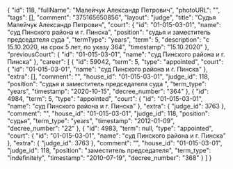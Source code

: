{
    "id": 118,
    "fullName": "Малейчук Александр Петрович",
    "photoURL": "",
    "tags": [],
    "comment": "375165650856",
    "layout": "judge",
    "title": "Судья Малейчук Александр Петрович",
    "court": {
        "id": "01-015-03-01",
        "name": "суд Пинского района и г. Пинска",
        "position": "судья и заместитель председателя суда ",
        "termType": "years",
        "term": 5,
        "description": "c 15.10.2020, на срок 5 лет, по указу 364",
        "timestamp": "15.10.2020"
    },
    "previousCourt": {
        "id": "01-015-03-01",
        "name": "суд Пинского района и г. Пинска"
    },
    "career": [
        {
            "id": 59042,
            "term": 5,
            "type": "appointed",
            "court": {
                "id": "01-015-03-01",
                "name": "суд Пинского района и г. Пинска"
            },
            "extra": [],
            "comment": "",
            "house_id": "01-015-03-01",
            "judge_id": 118,
            "position": "судья и заместитель председателя суда ",
            "term_type": "years",
            "timestamp": "2020-10-15",
            "decree_number": "364"
        },
        {
            "id": 4984,
            "term": 5,
            "type": "appointed",
            "court": {
                "id": "01-015-03-01",
                "name": "суд Пинского района и г. Пинска"
            },
            "extra": {
                "judge_id": 3763
            },
            "comment": "",
            "house_id": "01-015-03-01",
            "judge_id": 118,
            "position": "судья",
            "term_type": "years",
            "timestamp": "2012-01-09",
            "decree_number": "22"
        },
        {
            "id": 4983,
            "term": null,
            "type": "appointed",
            "court": {
                "id": "01-015-03-01",
                "name": "суд Пинского района и г. Пинска"
            },
            "extra": {
                "judge_id": 3763
            },
            "comment": "",
            "house_id": "01-015-03-01",
            "judge_id": 118,
            "position": "заместитель председателя",
            "term_type": "indefinitely",
            "timestamp": "2010-07-19",
            "decree_number": "368"
        }
    ]
}